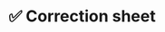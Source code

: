 # ✅ Correction sheet

<figure><img src="../.gitbook/assets/image (190).png" alt=""><figcaption></figcaption></figure>

<figure><img src="../.gitbook/assets/image (191).png" alt=""><figcaption></figcaption></figure>

<figure><img src="../.gitbook/assets/image (192).png" alt=""><figcaption></figcaption></figure>

<figure><img src="../.gitbook/assets/image (193).png" alt=""><figcaption></figcaption></figure>
